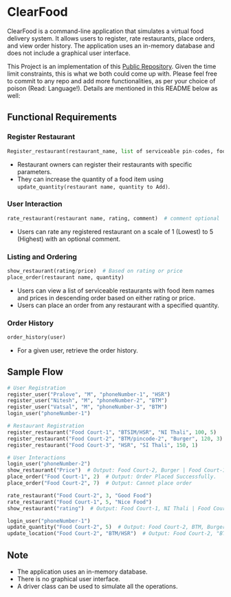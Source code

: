 # ClearFood

ClearFood is a command-line application that simulates a virtual food delivery system. It allows users to register, rate restaurants, place orders, and view order history. The application uses an in-memory database and does not include a graphical user interface.

This Project is an implementation of this [Public Repository](https://github.com/nSpider/machine-coding-food-delivery-app/tree/main). Given the time limit constraints, this is what we both could come up with. 
Please feel free to commit to any repo and add more functionalities, as per your choice of poison (Read: Language!).
Details are mentioned in this README below as well:


## Functional Requirements

### Register Restaurant

```python
Register_restaurant(restaurant_name, list of serviceable pin-codes, food item name, food item price, initial quantity)
```

- Restaurant owners can register their restaurants with specific parameters.
- They can increase the quantity of a food item using `update_quantity(restaurant name, quantity to Add)`.

### User Interaction

```python
rate_restaurant(restaurant name, rating, comment)  # comment optional
```

- Users can rate any registered restaurant on a scale of 1 (Lowest) to 5 (Highest) with an optional comment.

### Listing and Ordering

```python
show_restaurant(rating/price)  # Based on rating or price
place_order(restaurant name, quantity)
```

- Users can view a list of serviceable restaurants with food item names and prices in descending order based on either rating or price.
- Users can place an order from any restaurant with a specified quantity.

### Order History

```python
order_history(user)
```

- For a given user, retrieve the order history.

## Sample Flow

```python
# User Registration
register_user("Pralove", "M", "phoneNumber-1", "HSR")
register_user("Nitesh", "M", "phoneNumber-2", "BTM")
register_user("Vatsal", "M", "phoneNumber-3", "BTM")
login_user("phoneNumber-1")

# Restaurant Registration
register_restaurant("Food Court-1", "BTSIM/HSR", "NI Thali", 100, 5)
register_restaurant("Food Court-2", "BTM/pincode-2", "Burger", 120, 3)
register_restaurant("Food Court-3", "HSR", "SI Thali", 150, 1)

# User Interactions
login_user("phoneNumber-2")
show_restaurant("Price")  # Output: Food Court-2, Burger | Food Court-1, NI Thali
place_order("Food Court-1", 2)  # Output: Order Placed Successfully.
place_order("Food Court-2", 7)  # Output: Cannot place order

rate_restaurant("Food Court-2", 3, "Good Food")
rate_restaurant("Food Court-1", 5, "Nice Food")
show_restaurant("rating")  # Output: Food Court-1, NI Thali | Food Court-2, Burger

login_user("phoneNumber-1")
update_quantity("Food Court-2", 5)  # Output: Food Court-2, BTM, Burger - 8
update_location("Food Court-2", "BTM/HSR")  # Output: Food Court-2, "BTM/HSR", Burger - 8
```

## Note

- The application uses an in-memory database.
- There is no graphical user interface.
- A driver class can be used to simulate all the operations.
